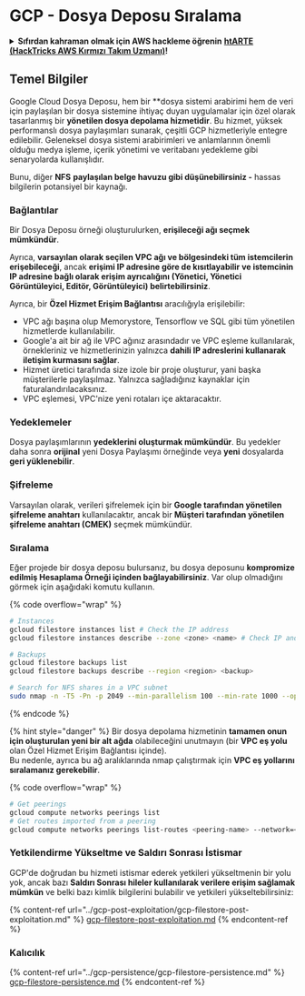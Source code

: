 # GCP - Dosya Deposu Sıralama

<details>

<summary><strong>Sıfırdan kahraman olmak için AWS hackleme öğrenin</strong> <a href="https://training.hacktricks.xyz/courses/arte"><strong>htARTE (HackTricks AWS Kırmızı Takım Uzmanı)</strong></a><strong>!</strong></summary>

HackTricks'ı desteklemenin diğer yolları:

* **Şirketinizi HackTricks'te reklamını görmek istiyorsanız** veya **HackTricks'i PDF olarak indirmek istiyorsanız** [**ABONELİK PLANLARI**]'na(https://github.com/sponsors/carlospolop) göz atın!
* [**Resmi PEASS & HackTricks ürünlerini**](https://peass.creator-spring.com) edinin
* [**PEASS Ailesi'ni**](https://opensea.io/collection/the-peass-family) keşfedin, özel [**NFT'lerimiz**](https://opensea.io/collection/the-peass-family) koleksiyonumuz
* 💬 [**Discord grubuna**](https://discord.gg/hRep4RUj7f) veya [**telegram grubuna**](https://t.me/peass) **katılın** veya **Twitter** 🐦 [**@carlospolopm**](https://twitter.com/carlospolopm)**'ı takip edin**.
* **Hacking püf noktalarınızı paylaşarak PR'lar göndererek** [**HackTricks**](https://github.com/carlospolop/hacktricks) ve [**HackTricks Cloud**](https://github.com/carlospolop/hacktricks-cloud) github depolarına katkıda bulunun.

</details>

## Temel Bilgiler

Google Cloud Dosya Deposu, hem bir **dosya sistemi arabirimi hem de veri için paylaşılan bir dosya sistemine ihtiyaç duyan uygulamalar için özel olarak tasarlanmış bir **yönetilen dosya depolama hizmetidir**. Bu hizmet, yüksek performanslı dosya paylaşımları sunarak, çeşitli GCP hizmetleriyle entegre edilebilir. Geleneksel dosya sistemi arabirimleri ve anlamlarının önemli olduğu medya işleme, içerik yönetimi ve veritabanı yedekleme gibi senaryolarda kullanışlıdır.

Bunu, diğer **NFS** **paylaşılan belge havuzu gibi düşünebilirsiniz -** hassas bilgilerin potansiyel bir kaynağı.

### Bağlantılar

Bir Dosya Deposu örneği oluşturulurken, **erişileceği ağı seçmek mümkündür**.

Ayrıca, **varsayılan olarak seçilen VPC ağı ve bölgesindeki tüm istemcilerin erişebileceği**, ancak **erişimi IP adresine göre de kısıtlayabilir ve istemcinin IP adresine bağlı olarak erişim ayrıcalığını (Yönetici, Yönetici Görüntüleyici, Editör, Görüntüleyici) belirtebilirsiniz**.

Ayrıca, bir **Özel Hizmet Erişim Bağlantısı** aracılığıyla erişilebilir:

* VPC ağı başına olup Memorystore, Tensorflow ve SQL gibi tüm yönetilen hizmetlerde kullanılabilir.
* Google'a ait bir ağ ile VPC ağınız arasındadır ve VPC eşleme kullanılarak, örnekleriniz ve hizmetlerinizin yalnızca **dahili IP adreslerini kullanarak iletişim kurmasını sağlar**.
* Hizmet üretici tarafında size izole bir proje oluşturur, yani başka müşterilerle paylaşılmaz. Yalnızca sağladığınız kaynaklar için faturalandırılacaksınız.
* VPC eşlemesi, VPC'nize yeni rotaları içe aktaracaktır.

### Yedeklemeler

Dosya paylaşımlarının **yedeklerini oluşturmak mümkündür**. Bu yedekler daha sonra **orijinal** yeni Dosya Paylaşımı örneğinde veya **yeni** dosyalarda **geri yüklenebilir**.

### Şifreleme

Varsayılan olarak, verileri şifrelemek için bir **Google tarafından yönetilen şifreleme anahtarı** kullanılacaktır, ancak bir **Müşteri tarafından yönetilen şifreleme anahtarı (CMEK)** seçmek mümkündür.

### Sıralama

Eğer projede bir dosya deposu bulursanız, bu dosya deposunu **kompromize edilmiş Hesaplama Örneği içinden bağlayabilirsiniz**. Var olup olmadığını görmek için aşağıdaki komutu kullanın.

{% code overflow="wrap" %}
```bash
# Instances
gcloud filestore instances list # Check the IP address
gcloud filestore instances describe --zone <zone> <name> # Check IP and access restrictions

# Backups
gcloud filestore backups list
gcloud filestore backups describe --region <region> <backup>

# Search for NFS shares in a VPC subnet
sudo nmap -n -T5 -Pn -p 2049 --min-parallelism 100 --min-rate 1000 --open 10.99.160.2/20
```
{% endcode %}

{% hint style="danger" %}
Bir dosya depolama hizmetinin **tamamen onun için oluşturulan yeni bir alt ağda** olabileceğini unutmayın (bir **VPC eş yolu** olan Özel Hizmet Erişim Bağlantısı içinde).\
Bu nedenle, ayrıca bu ağ aralıklarında nmap çalıştırmak için **VPC eş yollarını sıralamanız gerekebilir**.

{% code overflow="wrap" %}
```bash
# Get peerings
gcloud compute networks peerings list
# Get routes imported from a peering
gcloud compute networks peerings list-routes <peering-name> --network=<network-name> --region=<region> --direction=INCOMING
```
### Yetkilendirme Yükseltme ve Saldırı Sonrası İstismar

GCP'de doğrudan bu hizmeti istismar ederek yetkileri yükseltmenin bir yolu yok, ancak bazı **Saldırı Sonrası hileler kullanılarak verilere erişim sağlamak mümkün** ve belki bazı kimlik bilgilerini bulabilir ve yetkileri yükseltebilirsiniz:

{% content-ref url="../gcp-post-exploitation/gcp-filestore-post-exploitation.md" %}
[gcp-filestore-post-exploitation.md](../gcp-post-exploitation/gcp-filestore-post-exploitation.md)
{% endcontent-ref %}

### Kalıcılık

{% content-ref url="../gcp-persistence/gcp-filestore-persistence.md" %}
[gcp-filestore-persistence.md](../gcp-persistence/gcp-filestore-persistence.md)
{% endcontent-ref %}

